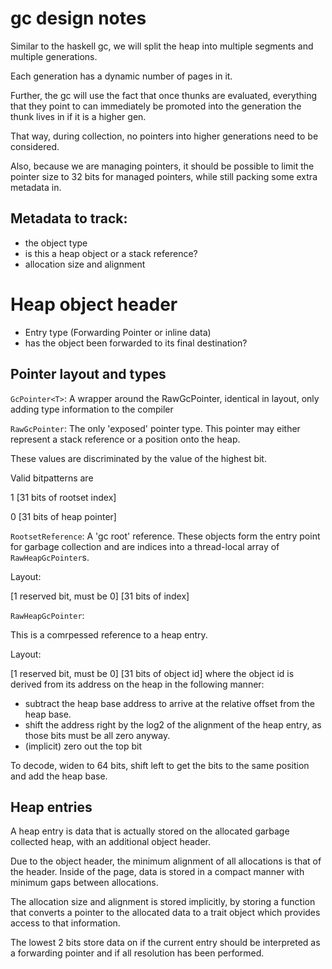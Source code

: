 
# gc design notes

Similar to the haskell gc, we will split the heap into multiple segments
and multiple generations.

Each generation has a dynamic number of pages in it.

Further, the gc will use the fact that once thunks are evaluated, everything that they
point to can immediately be promoted into the generation the thunk lives in
if it is a higher gen.

That way, during collection, no pointers into higher generations need to be considered.

Also, because we are managing pointers, it should be possible to limit the pointer size to 32 bits
for managed pointers, while still packing some extra metadata in.

## Metadata to track:
- the object type
- is this a heap object or a stack reference?
- allocation size and alignment

# Heap object header
- Entry type (Forwarding Pointer or inline data)
- has the object been forwarded to its final destination?

## Pointer layout and types

`GcPointer<T>`: A wrapper around the RawGcPointer,
identical in layout, only adding type information to the compiler

`RawGcPointer`: The only 'exposed' pointer type.
This pointer may either represent a stack reference or
a position onto the heap.

These values are discriminated by the value of the highest
bit.

Valid bitpatterns are 

1 [31 bits of rootset index]

0 [31 bits of heap pointer]

`RootsetReference`: A 'gc root' reference. These objects form
the entry point for garbage collection and are indices into
a thread-local array of `RawHeapGcPointer`s.

Layout: 

[1 reserved bit, must be 0] [31 bits of index]

`RawHeapGcPointer`:

This is a comrpessed reference to a heap entry.

Layout:

[1 reserved bit, must be 0] [31 bits of object id]
where the object id is derived from its address on the heap in the following manner:
- subtract the heap base address to arrive at the relative offset from the heap base.
- shift the address right by the log2 of the alignment of the heap entry, as those bits must be all zero anyway.
- (implicit) zero out the top bit

To decode, widen to 64 bits, shift left to get the bits to the same position and add the heap base.

## Heap entries

A heap entry is data that is actually stored on the allocated garbage collected heap, with 
an additional object header.

Due to the object header, the minimum alignment of all allocations is that of the header.
Inside of the page, data is stored in a compact manner with minimum gaps between allocations.

The allocation size and alignment is stored implicitly, by storing a function
that converts a pointer to the allocated data to a trait object which provides access to that information.

The lowest 2 bits store data on if the current entry should be interpreted as a forwarding pointer
and if all resolution has been performed.

